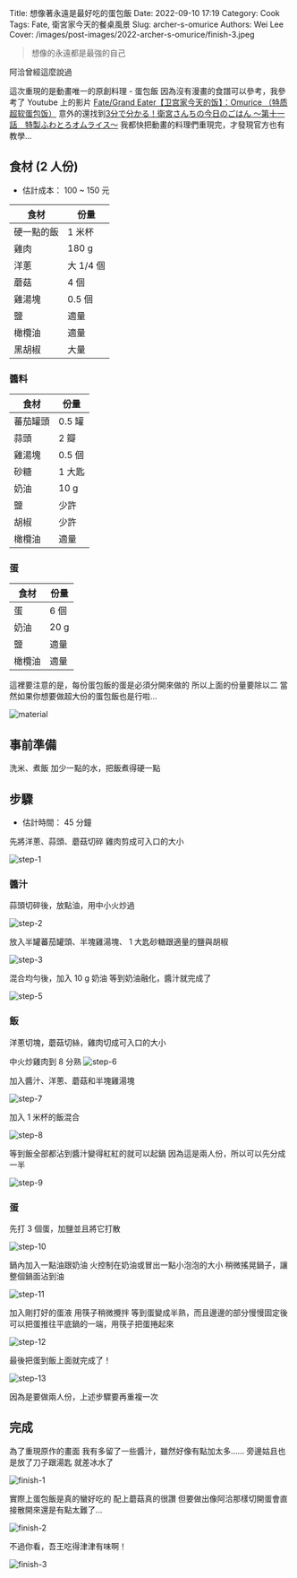 Title: 想像著永遠是最好吃的蛋包飯
Date: 2022-09-10 17:19
Category: Cook
Tags: Fate, 衛宮家今天的餐桌風景
Slug: archer-s-omurice
Authors: Wei Lee
Cover: /images/post-images/2022-archer-s-omurice/finish-3.jpeg

> 想像的永遠都是最強的自己

阿洽曾經這麼說過

<!--more-->

這次重現的是動畫唯一的原創料理 - 蛋包飯
因為沒有漫畫的食譜可以參考，我參考了 Youtube 上的影片 [Fate/Grand Eater【卫宫家今天的饭】：Omurice （特质超软蛋包饭）](https://www.youtube.com/watch?v=apkZHCPtcPU)
意外的還找到[3分で分かる！衛宮さんちの今日のごはん ～第十一話　特製ふわとろオムライス～](https://www.youtube.com/watch?v=V0H5DSjAeSc)
我都快把動畫的料理們重現完，才發現官方也有教學...

## 食材 (2 人份)

* 估計成本： 100 ~ 150 元

| 食材 | 份量 |
|---|---|
| 硬一點的飯 | 1 米杯 |
| 雞肉 | 180 g |
| 洋蔥 | 大 1/4 個 |
| 蘑菇 | 4 個 |
| 雞湯塊 | 0.5 個 |
| 鹽 | 適量 |
| 橄欖油 | 適量 |
| 黑胡椒 | 大量 |

### 醬料

| 食材 | 份量 |
|---|---|
| 蕃茄罐頭 | 0.5 罐 |
| 蒜頭 | 2 瓣 |
| 雞湯塊 | 0.5 個 |
| 砂糖 | 1 大匙 |
| 奶油 | 10 g |
| 鹽 | 少許 |
| 胡椒 | 少許 |
| 橄欖油 | 適量 |

### 蛋

| 食材 | 份量 |
|---|---|
| 蛋 | 6 個 |
| 奶油 | 20 g |
| 鹽 | 適量 |
| 橄欖油 | 適量 |

這裡要注意的是，每份蛋包飯的蛋是必須分開來做的
所以上面的份量要除以二
當然如果你想要做超大份的蛋包飯也是行啦...

![material](/images/post-images/2022-archer-s-omurice/material.jpeg)



## 事前準備

洗米、煮飯
加少一點的水，把飯煮得硬一點

## 步驟
* 估計時間： 45 分鐘

先將洋蔥、蒜頭、蘑菇切碎
雞肉剪成可入口的大小

![step-1](/images/post-images/2022-archer-s-omurice/step-1.jpeg)

### 醬汁

蒜頭切碎後，放點油，用中小火炒過

![step-2](/images/post-images/2022-archer-s-omurice/step-2.jpeg)

放入半罐蕃茄罐頭、半塊雞湯塊、 1 大匙砂糖跟適量的鹽與胡椒

![step-3](/images/post-images/2022-archer-s-omurice/step-3.jpeg)

混合均勻後，加入 10 g 奶油
等到奶油融化，醬汁就完成了

![step-5](/images/post-images/2022-archer-s-omurice/step-5.jpeg)


### 飯

洋蔥切塊，蘑菇切絲，雞肉切成可入口的大小

中火炒雞肉到 8 分熟
![step-6](/images/post-images/2022-archer-s-omurice/step-6.jpeg)

加入醬汁、洋蔥、蘑菇和半塊雞湯塊

![step-7](/images/post-images/2022-archer-s-omurice/step-7.jpeg)

加入 1 米杯的飯混合

![step-8](/images/post-images/2022-archer-s-omurice/step-8.jpeg)

等到飯全部都沾到醬汁變得紅紅的就可以起鍋
因為這是兩人份，所以可以先分成一半

![step-9](/images/post-images/2022-archer-s-omurice/step-9.jpeg)


### 蛋

先打 3 個蛋，加鹽並且將它打散

![step-10](/images/post-images/2022-archer-s-omurice/step-10.jpeg)

鍋內加入一點油跟奶油
火控制在奶油或冒出一點小泡泡的大小
稍微搖晃鍋子，讓整個鍋面沾到油

![step-11](/images/post-images/2022-archer-s-omurice/step-11.jpeg)

加入剛打好的蛋液
用筷子稍微攪拌
等到蛋變成半熟，而且邊邊的部分慢慢固定後
可以把蛋推往平底鍋的一端，用筷子把蛋捲起來

![step-12](/images/post-images/2022-archer-s-omurice/step-12.jpeg)

最後把蛋到飯上面就完成了！

![step-13](/images/post-images/2022-archer-s-omurice/step-13.jpeg)

因為是要做兩人份，上述步驟要再重複一次


## 完成

為了重現原作的畫面
我有多留了一些醬汁，雖然好像有點加太多......
旁邊姑且也是放了刀子跟湯匙
就差冰水了

![finish-1](/images/post-images/2022-archer-s-omurice/finish-1.jpeg)

實際上蛋包飯是真的蠻好吃的
配上蘑菇真的很讚
但要做出像阿洽那樣切開蛋會直接散開來還是有點太難了...

![finish-2](/images/post-images/2022-archer-s-omurice/finish-2.jpeg)

不過你看，吾王吃得津津有味啊！

![finish-3](/images/post-images/2022-archer-s-omurice/finish-3.jpeg)
